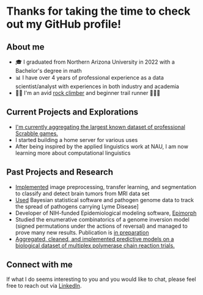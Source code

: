 # Thanks for taking the time to check out my GitHub profile!

## About me

- 🎓 I graduated from Northern Arizona University in 2022 with a Bachelor's degree in math
- 📊 I have over 4 years of professional experience as a data scientist/analyst with experiences in both industry and academia
- 🧗‍♂️ I'm an avid [rock climber](https://www.mountainproject.com/user/201322961/frank-burkhart) and beginner trail runner 🏃🏻‍♂️

## Current Projects and Explorations
- [I'm currently aggregating the largest known dataset of professional Scrabble games.](https://github.com/johnfburkhart/scrabbledata)
- I started building a home server for various uses
- After being inspired by the applied linguistics work at NAU, I am now learning more about computational linguistics

## Past Projects and Research
- [Implemented](https://github.com/johnfburkhart/brain-tumor-classification-segmentation) image preprocessing, transfer learning, and segmentation to classify and detect brain tumors from MRI data set
- [Used](https://github.com/johnfburkhart/molecular-epidemiology-project) Bayesian statistical software and pathogen genome data to track the spread of pathogens carrying Lyme Disease]
- Developer of NIH-funded Epidemiological modeling software, [Epimorph](https://jrmihalj.github.io/nih-grant/)
- Studied the enumerative combinatorics of a genome inversion model (signed permutations under the actions of reversal) and managed to prove many new results. Publication is [in preparation](https://danaernst.com/scholarship/academic-writing/)
- [Aggregated, cleaned, and implemented predictive models on a biological dataset of multiplex polymerase chain reaction trials.](https://github.com/johnfburkhart/ML-Algorithms-for-mPCR-Design)

## Connect with me
If what I do seems interesting to you and you would like to chat, please feel free to reach out via [LinkedIn](www.linkedin.com/in/john-burkhart-72060020b).

